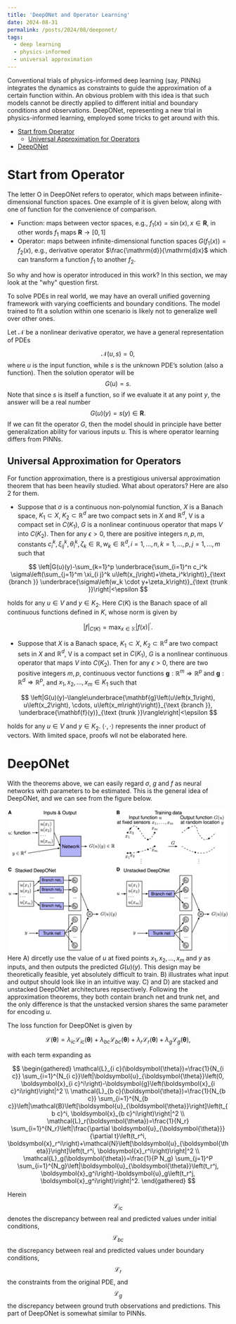 ```yaml
---
title: 'DeepONet and Operator Learning'
date: 2024-08-31
permalink: /posts/2024/08/deeponet/
tags:
  - deep learning
  - physics-informed
  - universal approximation
---
```


Conventional trials of physics-informed deep learning (say, PINNs) integrates the dynamics as constraints to guide the approximation of a certain function within. An obvious problem with this idea is that such models cannot be directly applied to different initial and boundary conditions and observations. DeepONet, representing a new trial in physics-informed learning, employed some tricks to get around with this.

- [Start from Operator](#start-from-operator)
  - [Universal Approximation for Operators](#universal-approximation-for-operators)
- [DeepONet](#deeponet)


# Start from Operator
The letter O in DeepONet refers to operator, which maps between infinite-dimensional function spaces. One example of it is given below, along with one of function for the convenience of comparison. 

- Function: maps between vector spaces, e.g., $f_1(x)=\sin(x), x\in \mathbf{R}$, in other words $f_1$ maps $\mathbf{R}\rightarrow [0, 1]$
- Operator: maps between infinite-dimensional function spaces $G(f_1(x))=f_2(x)$, e.g., derivative operator $\frac{\mathrm{d}}{\mathrm{d}x}$ which can transform a function $f_1$ to another $f_2$.

So why and how is operator introduced in this work? In this section, we may look at the "why" question first. 

To solve PDEs in real world, we may have an overall unified governing framework with varying coefficients and boundary conditions. The model trained to fit a solution within one scenario is likely not to generalize well over other ones. 

Let $\mathcal{N}$ be a nonlinear derivative operator, we have a general representation of PDEs

$$
\mathcal{N}(u, s)=0, 
$$
where $u$ is the input function, while $s$ is the unknown PDE’s solution (also a function). Then the solution operator will be
$$
G(u)=s. 
$$
Note that since $s$ is itself a function, so if we evaluate it at any point $y$, the answer will be a real number
$$
G(u)(y)=s(y)\in \mathbf{R}.
$$
If we can fit the operator $G$, then the model should in principle have better generalization ability for various inputs $u$. This is where operator learning differs from PINNs. 

## Universal Approximation for Operators
For function approximation, there is a prestigious universal approximation theorem that has been heavily studied. What about operators? Here are also 2 for them. 

- Suppose that $\sigma$ is a continuous non-polynomial function, $X$ is a Banach space, $K_1\subset X$, $K_2\subset \mathbb{R}^d$ are two compact sets in $X$ and $\mathbb{R}^d$, V is a compact set in $C(K_1)$, $G$ is a nonlinear continuous operator that maps $V$ into $C(K_2)$. Then for any $\epsilon>0$, there are positive integers $n, p, m$, constants $c_i^k, \xi_{ij}^k, \theta_i^k, \zeta_k \in \mathbb{R}, w_k \in \mathbb{R}^d, i=1,\dots,n, k=1,\dots,p, j=1,\dots,m$ such that

$$
\left|G(u)(y)-\sum_{k=1}^p \underbrace{\sum_{i=1}^n c_i^k \sigma\left(\sum_{j=1}^m \xi_{i j}^k u\left(x_j\right)+\theta_i^k\right)}_{\text {branch }} \underbrace{\sigma\left(w_k \cdot y+\zeta_k\right)}_{\text {trunk }}\right|<\epsilon
$$

holds for any $u\in V$ and $y\in K_2$. Here $C(K)$ is the Banach space of all continuous functions defined in $K$, whose norm is given by

$$\left|f\right|_{C(K)}=\max_{x\in\mathbb{K}}\left|f(x)\right|^\prime. $$

- Suppose that $X$ is a Banach space, $K_1\subset X$, $K_2\subset \mathbb{R}^d$ are two compact sets in $X$ and $\mathbb{R}^d$, V is a compact set in $C(K_1)$, $G$ is a nonlinear continuous operator that maps $V$ into $C(K_2)$. Then for any $\epsilon>0$, there are two positive integers $m, p$, continuous vector functions $\mathbf{g}: \mathbb{R}^m \Rightarrow \mathbb{R}^p$ and $\mathbf{g}: \mathbb{R}^d \Rightarrow \mathbb{R}^p$, and $x_1, x_2, \dots, x_m\in K_1$ such that

$$
\left|G(u)(y)-\langle\underbrace{\mathbf{g}\left(u\left(x_1\right), u\left(x_2\right), \cdots, u\left(x_m\right)\right)}_{\text {branch }}, \underbrace{\mathbf{f}(y)}_{\text {trunk }}\rangle\right|<\epsilon
$$

holds for any $u\in V$ and $y\in K_2$. $\langle\cdot, \cdot\rangle$ represents the inner product of vectors. With limited space, proofs wll not be elaborated here. 

# DeepONet
With the theorems above, we can easily regard $\sigma$, $g$ and $f$ as neural networks with parameters to be estimated. This is the general idea of DeepONet, and we can see from the figure below. 

![Illustrations of the problem setup and architectures of DeepONet](/images/sensors-deeponet.png)
Here A) dircetly use the value of $u$ at fixed points $x_1, x_2, \dots, x_m$ and $y$ as inputs, and then outputs the predicted $G(u)(y)$. This design may be theoretically feasible, yet absolutely difficult to train. B) illustrates what input and output should look like in an intuitive way. C) and D) are stacked and unstacked DeepONet architectures repsectively. Following the approximation theorems, they both contain branch net and trunk net, and the only difference is that the unstacked version shares the same parameter for encoding $u$. 

The loss function for DeepONet is given by

$$
\mathcal{L}(\boldsymbol{\theta})=\lambda_{i c} \mathcal{L}_{i c}(\boldsymbol{\theta})+\lambda_{b c} \mathcal{L}_{b c}(\boldsymbol{\theta})+\lambda_r \mathcal{L}_r(\boldsymbol{\theta})+\lambda_g \mathcal{L}_g(\boldsymbol{\theta}), 
$$

with each term expanding as

$$
\begin{gathered}
\mathcal{L}_{i c}(\boldsymbol{\theta})=\frac{1}{N_{i c}} \sum_{i=1}^{N_{i c}}\left|\boldsymbol{u}_{\boldsymbol{\theta}}\left(0, \boldsymbol{x}_{i c}^i\right)-\boldsymbol{g}\left(\boldsymbol{x}_{i c}^i\right)\right|^2 \\
\mathcal{L}_{b c}(\boldsymbol{\theta})=\frac{1}{N_{b c}} \sum_{i=1}^{N_{b c}}\left|\mathcal{B}\left[\boldsymbol{u}_{\boldsymbol{\theta}}\right]\left(t_{b c}^i, \boldsymbol{x}_{b c}^i\right)\right|^2 \\
\mathcal{L}_r(\boldsymbol{\theta})=\frac{1}{N_r} \sum_{i=1}^{N_r}\left|\frac{\partial \boldsymbol{u}_{\boldsymbol{\theta}}}{\partial t}\left(t_r^i, \boldsymbol{x}_r^i\right)+\mathcal{N}\left[\boldsymbol{u}_{\boldsymbol{\theta}}\right]\left(t_r^i, \boldsymbol{x}_r^i\right)\right|^2 \\
\mathcal{L}_g(\boldsymbol{\theta})=\frac{1}{P N_g} \sum_{j=1}^P \sum_{i=1}^{N_g}\left|\boldsymbol{u}_{\boldsymbol{\theta}}\left(t_r^j, \boldsymbol{x}_g^i\right)-\boldsymbol{u}_g\left(t_r^j, \boldsymbol{x}_g^i\right)\right|^2.
\end{gathered}
$$

Herein $$\mathcal{L}_{ic}$$ denotes the discrepancy between real and predicted values under initial conditions, $$\mathcal{L}_{bc}$$ the discrepancy between real and predicted values under boundary conditions, $$\mathcal{L}_{r}$$ the constraints from the original PDE, and $$\mathcal{L}_{g}$$ the discrepancy between ground truth observations and predictions. This part of DeepONet is somewhat similar to PINNs. 
